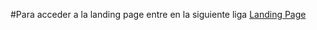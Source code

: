 #Para acceder a la landing page entre en la siguiente liga
[Landing Page](http://chrisroman20.github.io/)
